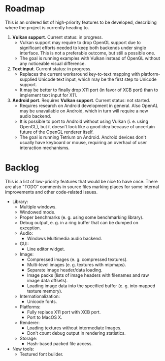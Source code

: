 # Roadmap

This is an ordered list of high-priority features to be developed, describing
where the project is currently heading to.

1. **Vulkan support**. Current status: in progress.
   - Vulkan support may require to drop OpenGL support due to significant
     efforts needed to keep both backends under single interface. This is not
     a preferable outcome, but still a possible one.
   - The goal is running examples with Vulkan instead of OpenGL without any
     noticeable visual difference.
1. **Text input**. Current status: in progress.
   - Replaces the current workaround key-to-text mapping with platform-supplied
     Unicode text input, which may be the first step to Unicode support.
   - It may be better to finally drop X11 port (in favor of XCB port) than to
     implement text input for X11.
1. **Android port**. Requires **Vulkan support**. Current status: not started.
   - Requires research on Android development in general. Also OpenAL may be
     unavailable on Android, which in turn will require a new audio backend.
   - It is possible to port to Android without using Vulkan (i. e. using
     OpenGL), but it doesn't look like a good idea because of uncertain future
     of the OpenGL renderer itself.
   - The goal is running Tetrium on Android. Android devices don't usually have
     keyboard or mouse, requiring an overhaul of user interaction mechanisms.

# Backlog

This is a list of low-priority features that would be nice to have once. There
are also "TODO" comments in source files marking places for some internal
improvements and other code-related issues.

* Library:
	- Multiple windows.
	- Windowed mode.
	- Proper benchmarks (e. g. using some benchmarking library).
	- Debug output, e. g. in a ring buffer that can be dumped on exception.
	* Audio:
		- Windows Multimedia audio backend.
	* GUI:
		- Line editor widget.
	* Image:
		- Compressed images (e. g. compressed textures).
		- Multi-level images (e. g. textures with mipmaps).
		- Separate image header/data loading.
		- Image packs (lists of image headers with filenames and raw image data offsets).
		- Loading image data into the specified buffer (e. g. into mapped texture memory).
	* Internationalization:
		- Unicode fonts.
	* Platforms:
		- Fully replace X11 port with XCB port.
		- Port to MacOS X.
	* Renderer:
		- Loading textures without intermediate Images.
		- Don't count debug output in rendering statistics.
	* Storage:
		- Hash-based packed file access.
* New tools:
	- Textured font builder.
